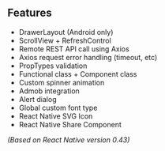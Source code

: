 ## Features
* DrawerLayout (Android only)
* ScrollView + RefreshControl
* Remote REST API call using Axios
* Axios request error handling (timeout, etc)
* PropTypes validation
* Functional class + Component class
* Custom spinner animation
* Admob integration
* Alert dialog
* Global custom font type
* React Native SVG Icon
* React Native Share Component

_(Based on React Native version 0.43)_